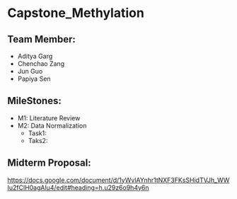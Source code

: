 # Capstone_Methylation
## Team Member:
* Aditya Garg
* Chenchao Zang
* Jun Guo
* Papiya Sen
## MileStones:
* M1: Literature Review
* M2: Data Normalization
  * Task1:
  * Taks2:
  
## Midterm Proposal:
https://docs.google.com/document/d/1yWvlAYnhr1tNXF3FKsSHidTVJh_WWIu2fClH0agAlu4/edit#heading=h.u29z6o9h4y6n
